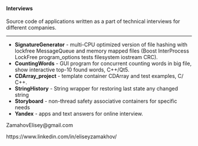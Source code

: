 #### Interviews ####
Source code of applications written as a part of technical interviews for different companies.

***

- **SignatureGenerator** - multi-CPU optimized version of file hashing with lockfree MessageQueue and memory mapped files (Boost InterProcess LockFree program_options tests filesystem iostream CRC).
- **CountingWords** - GUI program for concurrent counting words in big file, show interactive top-10 found words, C++/Qt5.
- **CDArray_project** - template container CDArray and test examples, С/С++.
- **StringHistory** - String wrapper for restoring last state any changed string
- **Storyboard** - non-thread safety associative containers for specific needs
- **Yandex** - apps and text answers for online interview.

<p>ZamahovElisey@gmail.com</p>
https://www.linkedin.com/in/eliseyzamakhov/
